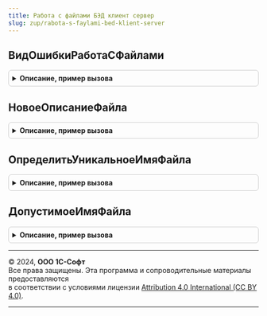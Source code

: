 ```yaml
---
title: Работа с файлами БЭД клиент сервер
slug: zup/rabota-s-faylami-bed-klient-server
---
```



## ВидОшибкиРаботаСФайлами
<details style="margin: 1em 0; padding: 0.5em; border: 1px solid #ccc; border-radius: 6px;">

<summary style="font-weight: bold; cursor: pointer;">Описание, пример вызова</summary>

```bsl

// Возвращает вид ошибки, возникающей при работе с файлами.
//
// Возвращаемое значение:
// 	См. ОбработкаНеисправностейБЭДКлиентСервер.НовоеОписаниеВидаОшибки
Функция ВидОшибкиРаботаСФайлами() Экспорт
```

Пример вызова
```bsl
Результат = РаботаСФайламиБЭДКлиентСервер.ВидОшибкиРаботаСФайлами() 
```
</details>

## НовоеОписаниеФайла
<details style="margin: 1em 0; padding: 0.5em; border: 1px solid #ccc; border-radius: 6px;">

<summary style="font-weight: bold; cursor: pointer;">Описание, пример вызова</summary>

```bsl

// Возвращает пустую структуру описания файла.
//
// Возвращаемое значение:
// 	Структура - Описание:
//  * ИмяФайла - Строка - имя файла.
//  * ДвоичныеДанные - ДвоичныеДанные - двоичные данные файла.
//                   - Неопределено
//
Функция НовоеОписаниеФайла() Экспорт
```

Пример вызова
```bsl
Результат = РаботаСФайламиБЭДКлиентСервер.НовоеОписаниеФайла() 
```
</details>

## ОпределитьУникальноеИмяФайла
<details style="margin: 1em 0; padding: 0.5em; border: 1px solid #ccc; border-radius: 6px;">

<summary style="font-weight: bold; cursor: pointer;">Описание, пример вызова</summary>

```bsl

// Возвращает уникальное имя файла, полученное от исходного добавлением порядкового номера.
//
// Параметры:
//  ИсходноеИмяФайла - Строка - Имя файла.
//  ЭтоКаталог - Булево - Истина, если это каталог.
//
//  Возвращаемое значение:
//   Строка - Уникальное имя файла.
//
Функция ОпределитьУникальноеИмяФайла(Знач ИсходноеИмяФайла, Знач ЭтоКаталог = Ложь) Экспорт
```

Пример вызова
```bsl
Результат = РаботаСФайламиБЭДКлиентСервер.ОпределитьУникальноеИмяФайла(ИсходноеИмяФайла, ЭтоКаталог);
```
</details>

## ДопустимоеИмяФайла
<details style="margin: 1em 0; padding: 0.5em; border: 1px solid #ccc; border-radius: 6px;">

<summary style="font-weight: bold; cursor: pointer;">Описание, пример вызова</summary>

```bsl

// Проверяет имя файла на наличие недопустимых символов.
//
// Параметры:
//  ИмяФайла - Строка - проверяемое имя файла
//  УдалятьНекорректные - Булево - Если установлено значение Истина, то будет произведено удаление некорректных
//  							   символов из переданной строки, если установлено значение Ложь,
//  							   тогда вызываем исключение с оповещением пользователя.
// Возвращаемое значение:
//  Строка
Функция ДопустимоеИмяФайла(Знач ИмяФайла, УдалятьНекорректные = Ложь) Экспорт
```

Пример вызова
```bsl
Результат = РаботаСФайламиБЭДКлиентСервер.ДопустимоеИмяФайла(ИмяФайла, УдалятьНекорректные);
```
</details>

---

© 2024, **ООО 1С-Софт**  
Все права защищены. Эта программа и сопроводительные материалы предоставляются  
в соответствии с условиями лицензии [Attribution 4.0 International (CC BY 4.0)](https://creativecommons.org/licenses/by/4.0/legalcode).

---
